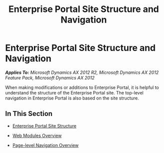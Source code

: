 ﻿---
title: Enterprise Portal Site Structure and Navigation
TOCTitle: Enterprise Portal Site Structure and Navigation
ms:assetid: 9ec78302-d287-448c-9130-7662eeb382f9
ms:mtpsurl: https://msdn.microsoft.com/en-us/library/Cc596080(v=AX.60)
ms:contentKeyID: 35245550
ms.date: 11/07/2012
mtps_version: v=AX.60
---

# Enterprise Portal Site Structure and Navigation 


_**Applies To:** Microsoft Dynamics AX 2012 R2, Microsoft Dynamics AX 2012 Feature Pack, Microsoft Dynamics AX 2012_

When making modifications or additions to Enterprise Portal, it is helpful to understand the structure of the Enterprise Portal site. The top-level navigation in Enterprise Portal is also based on the site structure.

## In This Section

  - [Enterprise Portal Site Structure](enterprise-portal-site-structure.md)  

  - [Web Modules Overview](web-modules-overview.md)  

  - [Page-level Navigation Overview](page-level-navigation-overview.md)

